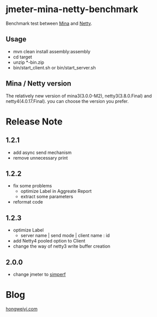 jmeter-mina-netty-benchmark
===
Benchmark test between [Mina](https://github.com/nadarei/mina) and [Netty](https://github.com/netty/netty).

Usage
---
- mvn clean install assembly:assembly
- cd target
- unzip *-bin.zip
- bin/start_client.sh or bin/start_server.sh

Mina / Netty version
---
The relatively new version of mina3(3.0.0-M2), netty3(3.8.0.Final) and netty4(4.0.17.Final). you can choose the version you prefer.

Release Note
===

1.2.1
---
* add async send mechanism
* remove unnecessary print

1.2.2
---
- fix some problems
    * optimize Label in Aggreate Report
    * extract some parameters
- reformat code

1.2.3
---
- optimize Label
    * server name | send mode | client name : id
- add Netty4 pooled option to Client
- change the way of netty3 write buffer creation

2.0.0
---
- change jmeter to [simperf](https://github.com/hongweiyi/simperf/tree/v1.0.7)

Blog
===
[hongweiyi.com](http://hongweiyi.com)


